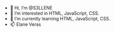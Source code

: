 - 👋 Hi, I’m @S3LLENE
- 👀 I’m interested in HTML, JavaScript, CSS. 
- 🌱 I’m currently learning HTML, JavaScript, CSS. 
- 📫 Elane Veras

<!---
S3LLENE/S3LLENE is a ✨ special ✨ repository because its `README.md` (this file) appears on your GitHub profile.
You can click the Preview link to take a look at your changes.
--->

